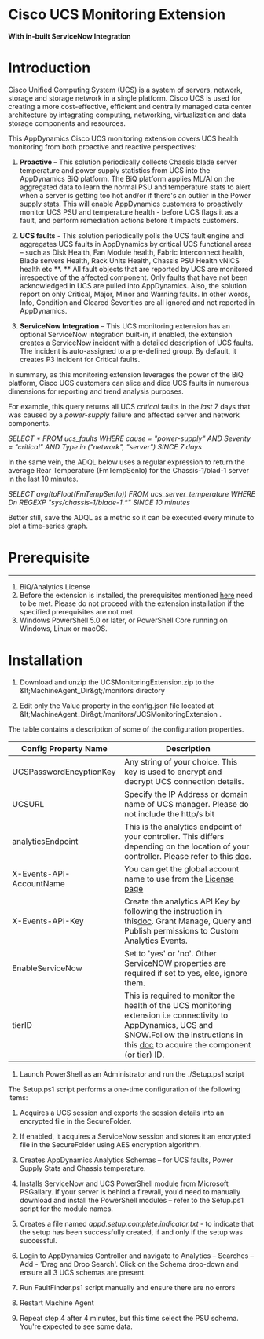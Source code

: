 # Cisco UCS Monitoring Extension
**With in-built ServiceNow Integration**

# Introduction

Cisco Unified Computing System (UCS) is a system of servers, network, storage and storage network in a single platform.  Cisco UCS is used for creating a more cost-effective, efficient and centrally managed data center architecture by integrating computing, networking, virtualization and data storage components and resources.

This AppDynamics Cisco UCS monitoring extension covers UCS health monitoring from both proactive and reactive perspectives:

1. **Proactive** – This solution periodically collects Chassis blade server temperature and power supply statistics from UCS into the AppDynamics BiQ platform. The BiQ platform applies ML/AI on the aggregated data to learn the normal PSU and temperature stats to alert when a server is getting too hot and/or if there&#39;s an outlier in the Power supply stats. This will enable AppDynamics customers to proactively monitor UCS PSU and temperature health - before UCS flags it as a fault, and perform remediation actions before it impacts customers.

1. **UCS faults** - This solution periodically polls the UCS fault engine and aggregates UCS faults in AppDynamics by critical UCS functional areas – such as Disk Health, Fan Module health, Fabric Interconnect health, Blade servers Health, Rack Units Health, Chassis PSU Health vNICS health etc **.  ** All fault objects that are reported by UCS are monitored irrespective of the affected component.  Only faults that have not been acknowledged in UCS are pulled into AppDynamics. Also, the solution report on only Critical, Major, Minor and Warning faults. In other words, Info, Condition and Cleared Severities are all ignored and not reported in AppDynamics.

1. **ServiceNow Integration** – This UCS monitoring extension has an optional ServiceNow integration built-in, if enabled, the extension creates a ServiceNow incident with a detailed description of UCS faults. The incident is auto-assigned to a pre-defined group. By default, it creates P3 incident for Critical faults.

In summary, as this monitoring extension leverages the power of the BiQ platform, Cisco UCS customers can slice and dice UCS faults in numerous dimensions for reporting and trend analysis purposes.

For example, this query returns all UCS _critical_ faults in the _last 7_ days that was caused by a _power-supply_ failure and affected server and network components.

_SELECT \* FROM ucs\_faults WHERE cause = &quot;power-supply&quot; AND Severity = &quot;critical&quot; AND Type in (&quot;network&quot;, &quot;server&quot;) SINCE 7 days_

In the same vein, the ADQL below uses a regular expression to return the average Rear Temperature (FmTempSenIo) for the Chassis-1/blad-1 server in the last 10 minutes.

_SELECT avg(toFloat(FmTempSenIo)) FROM ucs\_server\_temperature WHERE Dn REGEXP &quot;sys/chassis-1/blade-1.\*&quot; SINCE 10 minutes_

Better still, save the ADQL as a metric so it can be executed every minute to plot a time-series graph.

# Prerequisite

** **

1. BiQ/Analytics License
2. Before the extension is installed, the prerequisites mentioned [here](https://community.appdynamics.com/t5/Knowledge-Base/Extensions-Prerequisites-Guide/ta-p/35213) need to be met. Please do not proceed with the extension installation if the specified prerequisites are not met.
3. Windows PowerShell 5.0 or later, or PowerShell Core running on Windows, Linux or macOS.

# Installation

1. Download and unzip the UCSMonitoringExtension.zip to the \&lt;MachineAgent\_Dir\&gt;/monitors directory

1. Edit only the Value property in the config.json file located at \&lt;MachineAgent\_Dir\&gt;/monitors/UCSMonitoringExtension .

 The table contains a description of some of the configuration properties.

| **Config Property Name** | **Description** |
| --- | --- |
| UCSPasswordEncyptionKey  | Any string of your choice. This key is used to encrypt and decrypt UCS connection details. |
| UCSURL  | Specify the IP Address or domain name of UCS manager. Please do not include the http/s bit |
| analyticsEndpoint  | This is the analytics endpoint of your controller. This differs depending on the location of your controller. Please refer to this [doc](https://docs.appdynamics.com/display/PAA/SaaS+Domains+and+IP+Ranges). |
| X-Events-API-AccountName  | You can get the global account name to use from the [License page](https://docs.appdynamics.com/display/latest/License+Management)  |
| X-Events-API-Key  | Create the analytics API Key by following the instruction in this[doc](https://docs.appdynamics.com/display/latest/Managing+API+Keys).  Grant Manage, Query and Publish permissions to Custom Analytics Events. |
| EnableServiceNow  | Set to &#39;yes&#39; or &#39;no&#39;. Other ServiceNOW properties are required if set to yes, else, ignore them. |
| tierID  | This is required to monitor the health of the UCS monitoring extension i.e connectivity to AppDynamics, UCS and SNOW.Follow the instructions in this [doc](https://community.appdynamics.com/t5/Knowledge-Base/How-do-I-troubleshoot-missing-custom-metrics-or-extensions/ta-p/28695#Configuring%20an%20Extension) to acquire the component (or tier) ID. |

1. Launch PowerShell as an Administrator and run the ./Setup.ps1 script

The Setup.ps1 script performs a one-time configuration of the following items:

1. Acquires a UCS session and exports the session details into an encrypted file in the SecureFolder.
2. If enabled, it acquires a ServiceNow session and stores it an encrypted file in the SecureFolder using AES encryption algorithm.
3. Creates AppDynamics Analytics Schemas – for UCS faults, Power Supply Stats and Chassis temperature.
4. Installs ServiceNow and UCS PowerShell module from Microsoft PSGallary. If your server is behind a firewall, you&#39;d need to manually download and install the PowerShell modules – refer to the Setup.ps1 script for the module names.
5. Creates a file named _appd.setup.complete.indicator.txt_ - to indicate that the setup has been successfully created, if and only if the setup was successful.

1. Login to AppDynamics Controller and navigate to Analytics – Searches – Add  - &#39;Drag and Drop Search&#39;.  Click on the Schema drop-down and ensure all 3 UCS schemas are present.
1. Run FaultFinder.ps1 script manually and ensure there are no errors
2. Restart Machine Agent
3. Repeat step 4 after 4 minutes, but this time select the PSU schema. You&#39;re expected to see some data.

